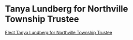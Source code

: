 # Tanya Lundberg for Northville Township Trustee

[Elect Tanya Lundberg for Northville Township Trustee](https://www.tanyafortrustee.com)
